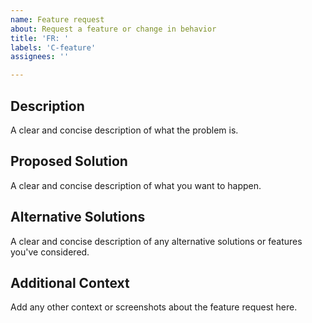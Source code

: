 ```yaml
---
name: Feature request
about: Request a feature or change in behavior
title: 'FR: '
labels: 'C-feature'
assignees: ''

---
```


<!--
  Thank you for your feature request! Please describe your request here. For
  questions, use the Typst community discord: https://discord.gg/2uDybryKPe.
  Feel free to remove any of the sections below if they don't seem useful.
-->

## Description
A clear and concise description of what the problem is.

## Proposed Solution
A clear and concise description of what you want to happen.

## Alternative Solutions
A clear and concise description of any alternative solutions or features you've considered.

## Additional Context
Add any other context or screenshots about the feature request here.
